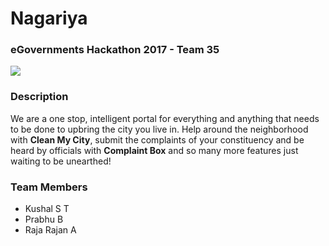 # Nagariya
### eGovernments Hackathon 2017 - Team 35

<img src="https://github.com/egovernments/t35-hackapr17/blob/master/assets/images/nagariya-logo.png?raw=true" />

### Description
<p>We are a one stop, intelligent portal for everything and anything that needs to be done to upbring the city you live in. Help around the neighborhood with <strong>Clean My City</strong>, submit the complaints of your constituency and be heard by officials with <strong>Complaint Box</strong> and so many more features just waiting to be unearthed!</p>

### Team Members
* Kushal S T
* Prabhu B
* Raja Rajan A
